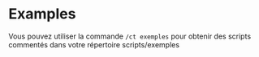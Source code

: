 # Examples

Vous pouvez utiliser la commande `/ct exemples` pour obtenir des scripts commentés dans votre répertoire scripts/exemples
